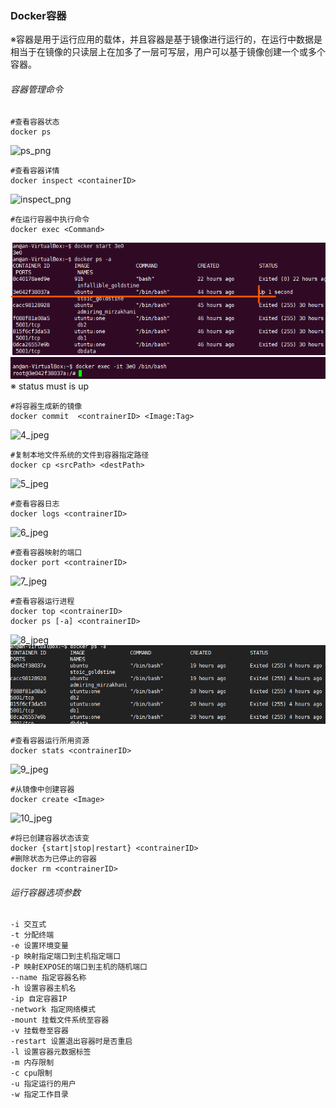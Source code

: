 ### Docker容器
※容器是用于运行应用的载体，并且容器是基于镜像进行运行的，在运行中数据是相当于在镜像的只读层上在加多了一层可写层，用户可以基于镜像创建一个或多个容器。

###### 容器管理命令
```
#查看容器状态
docker ps 
```
![ps_png](https://yqfile.alicdn.com/71095ae3e4e1cbba63f5740feccfb94455eebc22.jpeg)
```
#查看容器详情
docker inspect <containerID> 
```
![inspect_png](https://yqfile.alicdn.com/d941c8e917d7bd087949d1e74b7283a595f7cfc8.jpeg)
```
#在运行容器中执行命令
docker exec <Command> 
```
![exec1_png](https://github.com/AnJinX13/pictures/blob/master/management/exec1.png?raw=true)
![exec2_png](https://github.com/AnJinX13/pictures/blob/master/management/exec2.png?raw=true)        
※ status must is up 
```
#将容器生成新的镜像
docker commit  <contrainerID> <Image:Tag> 
```
![4_jpeg](https://yqfile.alicdn.com/b2b496b56b7b215f769f6ab1c9af85dd887dd016.jpeg)
```
#复制本地文件系统的文件到容器指定路径
docker cp <srcPath> <destPath> 
```
![5_jpeg](https://yqfile.alicdn.com/8665ca6dd66ae377df931a8c6684e90215f3b7d4.jpeg)
```
#查看容器日志
docker logs <contrainerID> 
```
![6_jpeg](https://yqfile.alicdn.com/34f0d1b197b13c6a1a3cf7d192ad6bd6fb3e8d33.jpeg)
```
#查看容器映射的端口
docker port <contrainerID> 
```
![7_jpeg](https://yqfile.alicdn.com/e07e7d0a3758a1c7747fce1ad73a022871297d86.jpeg)
```
#查看容器运行进程
docker top <contrainerID> 
docker ps [-a] <contrainerID>
```
![8_jpeg](https://yqfile.alicdn.com/58c86b5d9562e2761d1c8c1da7ab3c033f584dc9.jpeg)
![ps_png](https://github.com/AnJinX13/pictures/blob/master/management/ps.jpg?raw=true)
```
#查看容器运行所用资源
docker stats <contrainerID> 
```
![9_jpeg](https://yqfile.alicdn.com/2fe5bf0289ba1ed72da07fd6f065ef4356ea439c.jpeg)
```
#从镜像中创建容器
docker create <Image>
```
![10_jpeg](https://yqfile.alicdn.com/3b1bda261203b26bc2a726ff1ed9bee24e04925c.jpeg)
```
#将已创建容器状态该变
docker {start|stop|restart} <contrainerID> 
#删除状态为已停止的容器
docker rm <contrainerID>
```

###### 运行容器选项参数
```
-i 交互式
-t 分配终端
-e 设置环境变量
-p 映射指定端口到主机指定端口
-P 映射EXPOSE的端口到主机的随机端口
--name 指定容器名称
-h 设置容器主机名
-ip 自定容器IP
-network 指定网络模式
-mount 挂载文件系统至容器
-v 挂载卷至容器
-restart 设置退出容器时是否重启
-l 设置容器元数据标签
-m 内存限制
-c cpu限制
-u 指定运行的用户
-w 指定工作目录
```